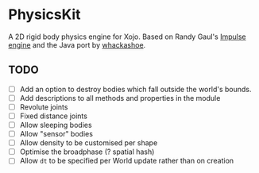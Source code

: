 # PhysicsKit
A 2D rigid body physics engine for Xojo. Based on Randy Gaul's [Impulse engine][randy's] and the Java port by [whackashoe][java port].

## TODO

- [ ] Add an option to destroy bodies which fall outside the world's bounds.
- [ ] Add descriptions to all methods and properties in the module
- [ ] Revolute joints
- [ ] Fixed distance joints
- [ ] Allow sleeping bodies
- [ ] Allow "sensor" bodies
- [ ] Allow density to be customised per shape
- [ ] Optimise the broadphase (? spatial hash)
- [ ] Allow `dt` to be specified per World update rather than on creation

[randy's]: https://www.randygaul.net/projects-open-sources/impulse-engine/
[java port]: https://github.com/ClickerMonkey/ImpulseEngine